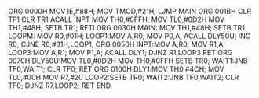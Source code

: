 ORG 0000H
MOV IE,#88H;
MOV TMOD,#21H;
LJMP MAIN
ORG 001BH
CLR TF1
CLR TR1
ACALL INPT
MOV TH0,#0FFH;
MOV TL0,#0D2H
MOV TH1,#48H;
SETB TR1;
RETI
ORG 0030H
MAIN: MOV TH1,#48H;
SETB TR1
LOOPM: MOV R0,#01H;
LOOP1:MOV A,R0;
MOV P0,A;
ACALL DLY50U;
INC R0;
CJNE R0,#31H,LOOP1;
ORG 0050H
INPT:MOV A,R0;
MOV R1,A;
LOOP3:MOV A,R1;
MOV P1,A;
ACALL DLY1;
DJNZ R1,LOOP3
RET
ORG 0070H
DLY50U:MOV TL0,#0D2H
MOV TH0,#0FFH
SETB TR0;
WAIT1:JNB TF0,WAIT1;
CLR TF0;
RET
ORG 0100H
DLY1:MOV TH0,#4CH;
MOV TL0,#00H
MOV R7,#20
LOOP2:SETB TR0;
WAIT2:JNB TF0,WAIT2;
CLR TF0;
DJNZ R7,LOOP2;
RET
END
